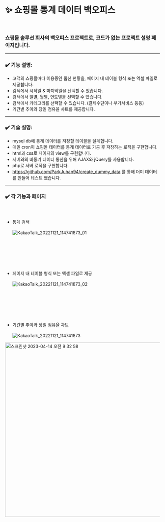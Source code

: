 # ✨ 쇼핑몰 통계 데이터 백오피스

<br>

### 쇼핑몰 솔루션 회사의 백오피스 프로젝트로, 코드가 없는 프로젝트 설명 페이지입니다.

---------------------------------
### ✔️ 기능 설명:
- 고객의 쇼핑몰마다 이용중인 옵션 현황을, 페이지 내 테이블 형식 또는 엑셀 파일로 제공합니다.
- 검색에서 시작일 & 마지막일을 선택할 수 있습니다.
- 검색에서 일별, 월별, 연도별을 선택할 수 있습니다. 
- 검색에서 카테고리를 선택할 수 있습니다. (결제수단이나 부가서비스 등등)
- 기간별 추이와 당일 점유율 차트를 제공합니다.
---------------------------------
### ✔️ 기술 설명:
- mysql db에 통계 데이터를 저장할 테이블을 설계합니다.
- 매일 cron이 쇼핑몰 데이터를 통계 데이터로 가공 후 저장하는 로직을 구현합니다.
- html과 css로 페이지의 view를 구현합니다.
- 서버와의 비동기 데이터 통신을 위해 AJAX와 jQuery를 사용합니다.
- php로 서버 로직을 구현합니다.
- https://github.com/ParkJuhan94/create_dummy_data 를 통해 더미 데이터를 만들어 테스트 했습니다.
---------------------------------
### ✔️ 각 기능과 페이지 <br><br><br>
- 통계 검색  <br><br>
![KakaoTalk_20221121_114741873_01](https://user-images.githubusercontent.com/81701212/202976932-dcc73487-36fa-45f2-851d-1f041f3a9418.png)

<br><br><br><br><br>

-  페이지 내 테이블 형식 또는 엑셀 파일로 제공  <br><br>
![KakaoTalk_20221121_114741873_02](https://user-images.githubusercontent.com/81701212/202976961-309401b4-0304-4085-8137-4e2d9afc62d6.png)

<br><br><br><br><br>
- 기간별 추이와 당일 점유율 차트 <br><br>
![KakaoTalk_20221121_114741873](https://user-images.githubusercontent.com/81701212/202976967-f52bdd0f-446a-4fd1-a008-cccd09d0191b.png)
<img width="566" alt="스크린샷 2023-04-14 오전 9 32 58" src="https://user-images.githubusercontent.com/81701212/231911657-f9e33e0a-2e4a-4af1-a01b-fc53281fc89c.png">
